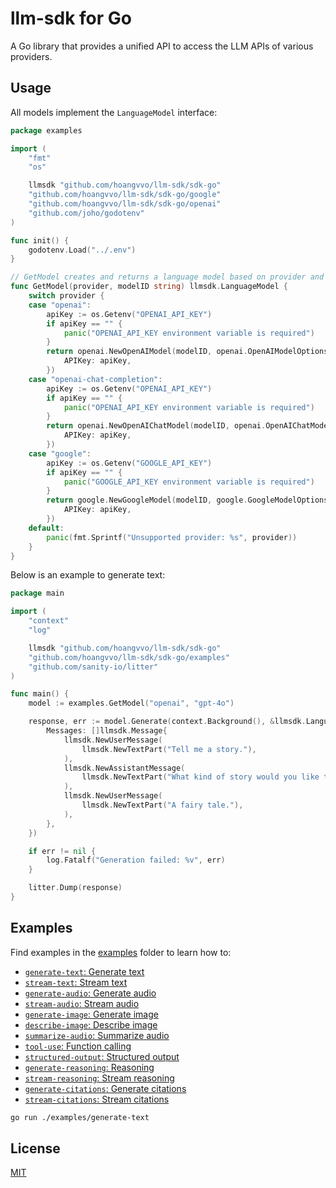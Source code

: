 # llm-sdk for Go

A Go library that provides a unified API to access the LLM APIs of various providers.

## Usage

All models implement the `LanguageModel` interface:

```go
package examples

import (
	"fmt"
	"os"

	llmsdk "github.com/hoangvvo/llm-sdk/sdk-go"
	"github.com/hoangvvo/llm-sdk/sdk-go/google"
	"github.com/hoangvvo/llm-sdk/sdk-go/openai"
	"github.com/joho/godotenv"
)

func init() {
	godotenv.Load("../.env")
}

// GetModel creates and returns a language model based on provider and model ID
func GetModel(provider, modelID string) llmsdk.LanguageModel {
	switch provider {
	case "openai":
		apiKey := os.Getenv("OPENAI_API_KEY")
		if apiKey == "" {
			panic("OPENAI_API_KEY environment variable is required")
		}
		return openai.NewOpenAIModel(modelID, openai.OpenAIModelOptions{
			APIKey: apiKey,
		})
	case "openai-chat-completion":
		apiKey := os.Getenv("OPENAI_API_KEY")
		if apiKey == "" {
			panic("OPENAI_API_KEY environment variable is required")
		}
		return openai.NewOpenAIChatModel(modelID, openai.OpenAIChatModelOptions{
			APIKey: apiKey,
		})
	case "google":
		apiKey := os.Getenv("GOOGLE_API_KEY")
		if apiKey == "" {
			panic("GOOGLE_API_KEY environment variable is required")
		}
		return google.NewGoogleModel(modelID, google.GoogleModelOptions{
			APIKey: apiKey,
		})
	default:
		panic(fmt.Sprintf("Unsupported provider: %s", provider))
	}
}
```

Below is an example to generate text:

```go
package main

import (
	"context"
	"log"

	llmsdk "github.com/hoangvvo/llm-sdk/sdk-go"
	"github.com/hoangvvo/llm-sdk/sdk-go/examples"
	"github.com/sanity-io/litter"
)

func main() {
	model := examples.GetModel("openai", "gpt-4o")

	response, err := model.Generate(context.Background(), &llmsdk.LanguageModelInput{
		Messages: []llmsdk.Message{
			llmsdk.NewUserMessage(
				llmsdk.NewTextPart("Tell me a story."),
			),
			llmsdk.NewAssistantMessage(
				llmsdk.NewTextPart("What kind of story would you like to hear?"),
			),
			llmsdk.NewUserMessage(
				llmsdk.NewTextPart("A fairy tale."),
			),
		},
	})

	if err != nil {
		log.Fatalf("Generation failed: %v", err)
	}

	litter.Dump(response)
}
```

## Examples

Find examples in the [examples](./examples/) folder to learn how to:

- [`generate-text`: Generate text](./examples/generate-text/main.go)
- [`stream-text`: Stream text](./examples/stream-text/main.go)
- [`generate-audio`: Generate audio](./examples/generate-audio/main.go)
- [`stream-audio`: Stream audio](./examples/stream-audio/main.go)
- [`generate-image`: Generate image](./examples/generate-image/main.go)
- [`describe-image`: Describe image](./examples/describe-image/main.go)
- [`summarize-audio`: Summarize audio](./examples/summarize-audio/main.go)
- [`tool-use`: Function calling](./examples/tool-use/main.go)
- [`structured-output`: Structured output](./examples/structured-output/main.go)
- [`generate-reasoning`: Reasoning](./examples/generate-reasoning/main.go)
- [`stream-reasoning`: Stream reasoning](./examples/stream-reasoning/main.go)
- [`generate-citations`: Generate citations](./examples/generate-citations/main.go)
- [`stream-citations`: Stream citations](./examples/stream-citations/main.go)

```bash
go run ./examples/generate-text
```

## License

[MIT](https://github.com/hoangvvo/llm-sdk/blob/main/LICENSE)
